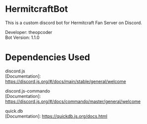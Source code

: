 # HermitcraftBot
This is a custom discord bot for Hermitcraft Fan Server on Discord.

Developer: theopcoder  
Bot Version: 1.1.0

# Dependencies Used

discord.js  
[Documentation]: https://discord.js.org/#/docs/main/stable/general/welcome

discord.js-commando  
[Documentation]: https://discord.js.org/#/docs/commando/master/general/welcome

quick.db  
[Documentation]: https://quickdb.js.org/docs.html

